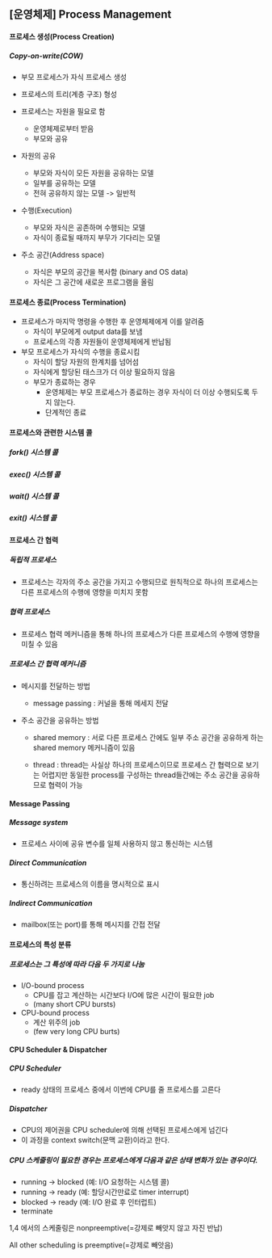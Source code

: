 ## [운영체제] Process Management

#### 프로세스 생성(Process Creation)

##### Copy-on-write(COW)

- 부모 프로세스가 자식 프로세스 생성
- 프로세스의 트리(계층 구조) 형성
- 프로세스는 자원을 필요로 함
  - 운영체제로부터 받음
  - 부모와 공유
- 자원의 공유
  - 부모와 자식이 모든 자원을 공유하는 모델
  - 일부를 공유하는 모델
  - 전혀 공유하지 않는 모델 -> 일반적
- 수행(Execution)
  - 부모와 자식은 공존하며 수행되는 모델
  - 자식이 종료될 때까지 부무가 기다리는 모델

- 주소 공간(Address space)
  - 자식은 부모의 공간을 복사함 (binary and OS data)
  - 자식은 그 공간에 새로운 프로그램을 올림



#### 프로세스 종료(Process Termination)

- 프로세스가 마지막 명령을 수행한 후 운영체제에게 이를 알려줌
  - 자식이 부모에게 output data를 보냄
  - 프로세스의 각종 자원들이 운영체제에게 반납됨
- 부모 프로세스가 자식의 수행을 종료시킴
  - 자식이 할당 자원의 한계치를 넘어섬
  - 자식에게 할당된 태스크가 더 이상 필요하지 않음
  - 부모가 종료하는 경우
    - 운영체제는 부모 프로세스가 종료하는 경우 자식이 더 이상 수행되도록 두지 않는다.
    - 단계적인 종료



#### 프로세스와 관련한 시스템 콜

##### fork() 시스템 콜

##### exec() 시스템 콜

##### wait() 시스템 콜

##### exit() 시스템 콜



#### 프로세스 간 협력

##### 독립적 프로세스

- 프로세스는 각자의 주소 공간을 가지고 수행되므로 원칙적으로 하나의 프로세스는 다른 프로세스의 수행에 영향을 미치지 못함

##### 협력 프로세스

- 프로세스 협력 메커니즘을 통해 하나의 프로세스가 다른 프로세스의 수행에 영향을 미칠 수 있음

##### 프로세스 간 협력 메커니즘

- 메시지를 전달하는 방법

  - message passing : 커널을 통해 메세지 전달

- 주소 공간을 공유하는 방법

  - shared memory : 서로 다른 프로세스 간에도 일부 주소 공간을 공유하게 하는 shared memory 메커니즘이 있음

  - thread : thread는 사실상 하나의 프로세스이므로 프로세스 간 협력으로 보기는 어렵지만 동일한 process를 구성하는 thread들간에는 주소 공간을 공유하므로 협력이 가능



#### Message Passing

##### Message system

- 프로세스 사이에 공유 변수를 일체 사용하지 않고 통신하는 시스템

##### Direct Communication

- 통신하려는 프로세스의 이름을 명시적으로 표시

##### Indirect Communication

- mailbox(또는 port)를 통해 메시지를 간접 전달



#### 프로세스의 특성 분류

##### 프로세스는 그 특성에 따라 다음 두 가지로 나눔

- I/O-bound process
  - CPU를 잡고 계산하는 시간보다 I/O에 많은 시간이 필요한 job
  - (many short CPU bursts)
- CPU-bound process
  - 계산 위주의 job
  - (few very long CPU burts)



#### CPU Scheduler & Dispatcher

##### CPU Scheduler

- ready 상태의 프로세스 중에서 이번에 CPU를 줄 프로세스를 고른다

##### Dispatcher

- CPU의 제어권을 CPU scheduler에 의해 선택된 프로세스에게 넘긴다
- 이 과정을 context switch(문맥 교환)이라고 한다.

##### CPU 스케줄링이 필요한 경우는 프로세스에게 다음과 같은 상태 변화가 있는 경우이다.

- running -> blocked (예: I/O 요청하는 시스템 콜)
- running -> ready (예: 할당시간만료로 timer interrupt)
- blocked -> ready (예: I/O 완료 후 인터럽트)
- terminate

1,4 에서의 스케줄링은 nonpreemptive(=강제로 빼앗지 않고 자진 반납)

All other scheduling is preemptive(=강제로 빼앗음)